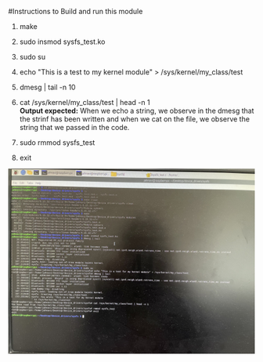 #Instructions to Build and run this module

1. make  
2. sudo insmod sysfs_test.ko  
3. sudo su  
4. echo "This is a test to my kernel module" > /sys/kernel/my_class/test  
5. dmesg | tail -n 10  
6. cat /sys/kernel/my_class/test | head -n 1  
**Output expected:** When we echo a string, we observe in the dmesg that the strinf has been written and when we cat on the file, we observe the string that we passed in the code.  

6. sudo rmmod sysfs_test  
7. exit  

![Output](../Images/sysfs_output.jpg)
